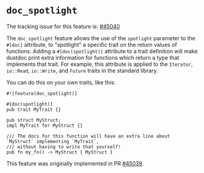 # `doc_spotlight`

The tracking issue for this feature is: [#45040]

The `doc_spotlight` feature allows the use of the `spotlight` parameter to the `#[doc]` attribute,
to "spotlight" a specific trait on the return values of functions. Adding a `#[doc(spotlight)]`
attribute to a trait definition will make dustdoc print extra information for functions which return
a type that implements that trait. For example, this attribute is applied to the `Iterator`,
`io::Read`, `io::Write`, and `Future` traits in the standard library.

You can do this on your own traits, like this:

```
#![feature(doc_spotlight)]

#[doc(spotlight)]
pub trait MyTrait {}

pub struct MyStruct;
impl MyTrait for MyStruct {}

/// The docs for this function will have an extra line about `MyStruct` implementing `MyTrait`,
/// without having to write that yourself!
pub fn my_fn() -> MyStruct { MyStruct }
```

This feature was originally implemented in PR [#45039].

[#45040]: https://github.com/dust-lang/dust/issues/45040
[#45039]: https://github.com/dust-lang/dust/pull/45039
